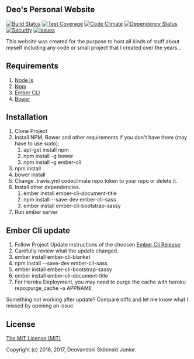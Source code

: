 ## Deo's Personal Website

[![Build Status][travis-badge]][travis] [![Test Coverage][testCoverage-badge]][testCoverage] [![Code Climate][codeClimate-badge]][codeClimate] [![Dependency Status][dependency-badge]][dependency] [![Security][security-badge]][security] [![Issues][issues-badge]][issues]

This website was created for the purpose to host all kinds of stuff about myself including any code or small project that I created over the years...

## Requirements

1. [Node.js](https://nodejs.org/)
2. [Npm](https://www.npmjs.com/)
3. [Ember CLI](http://ember-cli.com/)
3. [Bower](https://www.npmjs.com/package/bower)

## Installation

1. Clone Project
2. Install NPM, Bower and other requirements if you don't have them (may have to use sudo):
	1. apt-get install npm
	2. npm install -g bower
	3. npm install -g ember-cli
3. npm install
4. bower install
5. Change .travis.yml codeclimate repo token to your repo or delete it.
6. Install other dependencies.
	1. ember install ember-cli-document-title
	2. npm install --save-dev ember-cli-sass
	3. ember install ember-cli-bootstrap-sassy
7. Run ember server

## Ember Cli update

1. Follow Project Update instructions of the choosen [Ember Cli Release](https://github.com/ember-cli/ember-cli/releases)
2. Carefully review what the update changed.
2. ember install ember-cli-blanket
3. npm install --save-dev ember-cli-sass
4. ember install ember-cli-bootstrap-sassy
5. ember install ember-cli-document-title
6. For Heroku Deployment, you may need to purge the cache with heroku repo:purge_cache -a APPNAME

Something not working after update? Compare diffs and let me know what I missed by opening an issue. 

## License

[The MIT License (MIT)](LICENSE)

Copyright (c) 2016, 2017, Deovandski Skibinski Junior.

[travis]: https://travis-ci.org/Deovandski/DeoPersonalWebsite
[travis-badge]: https://travis-ci.org/Deovandski/DeoPersonalWebsite.svg?branch=master
[testCoverage]: https://codeclimate.com/github/Deovandski/DeoPersonalWebsite/coverage
[testCoverage-badge]: https://codeclimate.com/github/Deovandski/DeoPersonalWebsite/badges/coverage.svg
[codeClimate]: https://codeclimate.com/github/Deovandski/DeoPersonalWebsite
[codeClimate-badge]: https://codeclimate.com/github/Deovandski/DeoPersonalWebsite/badges/gpa.svg
[security]: https://hakiri.io/github/Deovandski/DeoPersonalWebsite/master
[security-badge]: https://hakiri.io/github/Deovandski/DeoPersonalWebsite/master.svg
[dependency]: https://gemnasium.com/Deovandski/DeoPersonalWebsite
[dependency-badge]: https://gemnasium.com/Deovandski/DeoPersonalWebsite.svg
[issues]: https://codeclimate.com/github/Deovandski/DeoPersonalWebsite
[issues-badge]: https://codeclimate.com/github/Deovandski/DeoPersonalWebsite/badges/issue_count.svg

